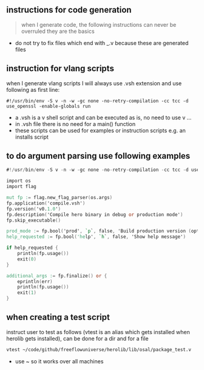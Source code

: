 
## instructions for code generation 

> when I generate code, the following instructions can never be overruled they are the basics

- do not try to fix files which end with _.v because these are generated files


## instruction for vlang scripts

when I generate vlang scripts I will always use .vsh extension and use following as first line:

```
#!/usr/bin/env -S v -n -w -gc none -no-retry-compilation -cc tcc -d use_openssl -enable-globals run
```

- a .vsh is a v shell script and can be executed as is, no need to use v ...
- in .vsh file there is no need for a main() function
- these scripts can be used for examples or instruction scripts e.g. an installs script

## to do argument parsing use following examples

```v
#!/usr/bin/env -S v -n -w -gc none -no-retry-compilation -cc tcc -d use_openssl -enable-globals run

import os
import flag

mut fp := flag.new_flag_parser(os.args)
fp.application('compile.vsh')
fp.version('v0.1.0')
fp.description('Compile hero binary in debug or production mode')
fp.skip_executable()

prod_mode := fp.bool('prod', `p`, false, 'Build production version (optimized)')
help_requested := fp.bool('help', `h`, false, 'Show help message')

if help_requested {
    println(fp.usage())
    exit(0)
}

additional_args := fp.finalize() or {
    eprintln(err)
    println(fp.usage())
    exit(1)
}

```


## when creating a test script

instruct user to test as follows (vtest is an alias which gets installed when herolib gets installed), can be done for a dir and for a file

```bash
vtest ~/code/github/freeflowuniverse/herolib/lib/osal/package_test.v
```

- use ~ so it works over all machines
